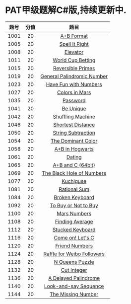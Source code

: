 # PAT甲级题解C#版,持续更新中.

| 题号 | 分值 |                             题目                             |
| :--: | :--: | :----------------------------------------------------------: |
| 1001 |  20  | [A+B Format](https://jiayaoo3o.github.io/2019/04/16/1001-A-B-Format/) |
| 1005 |  20  | [Spell It Right](https://jiayaoo3o.github.io/2019/04/16/1005-Spell-It-Right/) |
| 1008 |  20  | [Elevator](https://jiayaoo3o.github.io/2019/04/16/1008-Elevator/) |
| 1011 |  20  | [World Cup Betting](https://jiayaoo3o.github.io/2019/04/16/1011-World-Cup-Betting/) |
| 1015 |  20  | [Reversible Primes](https://jiayaoo3o.github.io/2019/04/16/1015-Reversible-Primes/) |
| 1019 |  20  | [General Palindromic Number](https://jiayaoo3o.github.io/2019/04/17/1019-General-Palindromic-Number/) |
| 1023 |  20  | [Have Fun with Numbers](https://jiayaoo3o.github.io/2019/04/17/1023-Have-Fun-with-Numbers/) |
| 1027 |  20  | [Colors in Mars](https://jiayaoo3o.github.io/2019/04/18/1027-Colors-in-Mars/) |
| 1035 |  20  | [Password](https://jiayaoo3o.github.io/2019/04/18/1035-Password/) |
| 1041 |  20  | [Be Unique](https://jiayaoo3o.github.io/2019/04/19/1041-Be-Unique/) |
| 1042 |  20  | [Shuffling Machine](https://jiayaoo3o.github.io/2019/04/19/1042-Shuffling-Machine/) |
| 1046 |  20  | [Shortest Distance](https://jiayaoo3o.github.io/2019/04/20/1046-Shortest-Distance/) |
| 1050 |  20  | [String Subtraction](https://jiayaoo3o.github.io/2019/04/22/1050-String-Subtraction/) |
| 1054 |  20  | [The Dominant Color](https://jiayaoo3o.github.io/2019/04/22/1054-The-Dominant-Color/) |
| 1058 |  20  | [A+B in Hogwarts](https://jiayaoo3o.github.io/2019/04/22/1058-A-B-in-Hogwarts/) |
| 1061 |  20  | [Dating](https://jiayaoo3o.github.io/2019/04/23/1061-Dating/) |
| 1065 |  20  | [A+B and C (64bit)](https://jiayaoo3o.github.io/2019/04/23/1065-A-B-and-C-64bit/) |
| 1069 |  20  | [The Black Hole of Numbers](https://jiayaoo3o.github.io/2019/04/23/1069-The-Black-Hole-of-Numbers/) |
| 1077 |  20  | [Kuchiguse](https://jiayaoo3o.github.io/2019/04/26/1077-Kuchiguse/) |
| 1081 |  20  | [Rational Sum](https://jiayaoo3o.github.io/2019/04/26/1081-Rational-Sum/) |
| 1084 |  20  | [Broken Keyboard](https://jiayaoo3o.github.io/2019/04/28/1084-Broken-Keyboard/) |
| 1092 |  20  | [To Buy or Not to Buy](https://jiayaoo3o.github.io/2019/04/28/1092-To-Buy-or-Not-to-Buy/) |
| 1100 |  20  | [Mars Numbers](https://jiayaoo3o.github.io/2019/04/29/1100-Mars-Numbers/) |
| 1108 |  20  | [Finding Average](https://jiayaoo3o.github.io/2019/04/30/1108-Finding-Average/) |
| 1112 |  20  | [Stucked Keyboard](https://jiayaoo3o.github.io/2019/05/01/1112-Stucked-Keyboard/) |
| 1116 |  20  | [Come on! Let's C](https://jiayaoo3o.github.io/2019/05/03/1116-Come-on-Let-s-C/) |
| 1120 |  20  | [Friend Numbers](https://jiayaoo3o.github.io/2019/05/03/1120-Friend-Numbers/) |
| 1124 |  20  | [Raffle for Weibo Followers](https://jiayaoo3o.github.io/2019/05/04/1124-Raffle-for-Weibo-Followers/) |
| 1128 |  20  | [N Queens Puzzle](https://jiayaoo3o.github.io/2019/05/05/1128-N-Queens-Puzzle/) |
| 1132 |  20  | [Cut Integer](https://jiayaoo3o.github.io/2019/05/06/1132-Cut-Integer/) |
| 1136 |  20  | [A Delayed Palindrome](https://jiayaoo3o.github.io/2019/05/06/1136-A-Delayed-Palindrome/) |
| 1140 |  20  | [Look-and-say Sequence](https://jiayaoo3o.github.io/2019/05/09/1140-Look-and-say-Sequence/) |
| 1144 |  20  | [The Missing Number](https://jiayaoo3o.github.io/2019/05/09/1144-The-Missing-Number/) |

